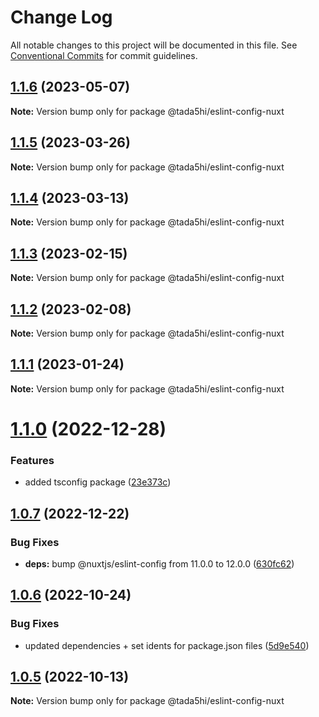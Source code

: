 # Change Log

All notable changes to this project will be documented in this file.
See [Conventional Commits](https://conventionalcommits.org) for commit guidelines.

## [1.1.6](https://github.com/tada5hi/javascript/compare/@tada5hi/eslint-config-nuxt@1.1.5...@tada5hi/eslint-config-nuxt@1.1.6) (2023-05-07)

**Note:** Version bump only for package @tada5hi/eslint-config-nuxt





## [1.1.5](https://github.com/tada5hi/javascript/compare/@tada5hi/eslint-config-nuxt@1.1.4...@tada5hi/eslint-config-nuxt@1.1.5) (2023-03-26)

**Note:** Version bump only for package @tada5hi/eslint-config-nuxt





## [1.1.4](https://github.com/tada5hi/javascript/compare/@tada5hi/eslint-config-nuxt@1.1.3...@tada5hi/eslint-config-nuxt@1.1.4) (2023-03-13)

**Note:** Version bump only for package @tada5hi/eslint-config-nuxt





## [1.1.3](https://github.com/tada5hi/javascript/compare/@tada5hi/eslint-config-nuxt@1.1.2...@tada5hi/eslint-config-nuxt@1.1.3) (2023-02-15)

**Note:** Version bump only for package @tada5hi/eslint-config-nuxt





## [1.1.2](https://github.com/tada5hi/javascript/compare/@tada5hi/eslint-config-nuxt@1.1.1...@tada5hi/eslint-config-nuxt@1.1.2) (2023-02-08)

**Note:** Version bump only for package @tada5hi/eslint-config-nuxt





## [1.1.1](https://github.com/tada5hi/javascript/compare/@tada5hi/eslint-config-nuxt@1.1.0...@tada5hi/eslint-config-nuxt@1.1.1) (2023-01-24)

**Note:** Version bump only for package @tada5hi/eslint-config-nuxt





# [1.1.0](https://github.com/tada5hi/javascript/compare/@tada5hi/eslint-config-nuxt@1.0.7...@tada5hi/eslint-config-nuxt@1.1.0) (2022-12-28)


### Features

* added tsconfig package ([23e373c](https://github.com/tada5hi/javascript/commit/23e373ce7eaaa63f977f09f789c57811f2d61c43))





## [1.0.7](https://github.com/tada5hi/javascript/compare/@tada5hi/eslint-config-nuxt@1.0.6...@tada5hi/eslint-config-nuxt@1.0.7) (2022-12-22)


### Bug Fixes

* **deps:** bump @nuxtjs/eslint-config from 11.0.0 to 12.0.0 ([630fc62](https://github.com/tada5hi/javascript/commit/630fc624130aa71eef28f71e1b18e772c62bb1b9))





## [1.0.6](https://github.com/tada5hi/javascript/compare/@tada5hi/eslint-config-nuxt@1.0.5...@tada5hi/eslint-config-nuxt@1.0.6) (2022-10-24)

### Bug Fixes

- updated dependencies + set idents for package.json files ([5d9e540](https://github.com/tada5hi/javascript/commit/5d9e540ea7e032194cfd913f7345d6ae7abe315e))

## [1.0.5](https://github.com/tada5hi/javascript/compare/@tada5hi/eslint-config-nuxt@1.0.4...@tada5hi/eslint-config-nuxt@1.0.5) (2022-10-13)

**Note:** Version bump only for package @tada5hi/eslint-config-nuxt
